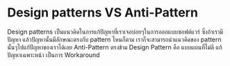 # Design patterns VS Anti-Pattern
Design patterns เป็นแนวคิดในการแก้ปัญหาที่เราเจอบ่อยๆในการออกแบบซอฟต์แวร์ ซึ่งถ้าเรามี ปัญหา แล้วปัญหานั้นมีลักษณะตรงกับ pattern ไหนก็ตาม เราก็จะสามารถนำแนวคิดของ pattern นั้นๆไปแก้ปัญหาของเราได้เลย
Anti-Pattern ตรงข้าม Design Pattern คือ แบบแผนที่ไม่ดี แก้ปัญหาเฉพาะหน้า เป็นการ Workaround
